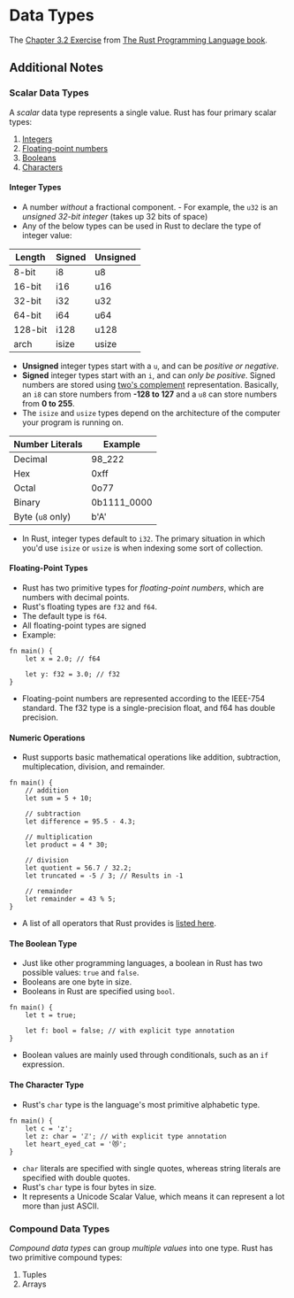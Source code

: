 # Data Types
The [Chapter 3.2 Exercise](https://doc.rust-lang.org/book/ch03-02-data-types.html) from [The Rust Programming Language book](https://doc.rust-lang.org/book/).

## Additional Notes
### Scalar Data Types
A _scalar_ data type represents a single value. Rust has four primary scalar types:
 1. [Integers](#integer-types)
 1. [Floating-point numbers](#floating-point-types)
 1. [Booleans](#the-boolean-type)
 1. [Characters](#the-character-type)
#### Integer Types
- A number *without* a fractional component. - For example, the `u32` is an *unsigned 32-bit integer* (takes up 32 bits of space)
- Any of the below types can be used in Rust to declare the type of integer value:

| Length  | Signed | Unsigned |
|---------|--------|----------|
| 8-bit   | i8     | u8       |
| 16-bit  | i16    | u16      |
| 32-bit  | i32    | u32      |
| 64-bit  | i64    | u64      |
| 128-bit | i128   | u128     |
| arch    | isize  | usize    |

- **Unsigned** integer types start with a `u`, and can be *positive or negative*.
-  **Signed** integer types start with an `i`, and can *only be positive*. Signed numbers are stored using [two's complement](https://en.wikipedia.org/wiki/Two%27s_complement) representation. Basically, an `i8` can store numbers from **-128 to 127** and a `u8` can store numbers from **0 to 255**.
- The `isize` and `usize` types depend on the architecture of the computer your program is running on.

| Number Literals  | Example     |
|------------------|-------------|
| Decimal          | 98_222      |
| Hex              | 0xff        |
| Octal            | 0o77        |
| Binary           | 0b1111_0000 |
| Byte (`u8` only) | b'A'        |

- In Rust, integer types default to `i32`. The primary situation in which you'd use `isize` or `usize` is when indexing some sort of collection.

#### Floating-Point Types
* Rust has two primitive types for *floating-point numbers*, which are numbers with decimal points. 
* Rust's floating types are `f32` and `f64`.
* The default type is `f64`.
* All floating-point types are signed
* Example:
```
fn main() {
    let x = 2.0; // f64

    let y: f32 = 3.0; // f32
}
```
* Floating-point numbers are represented according to the IEEE-754 standard. The f32 type is a single-precision float, and f64 has double precision.

#### Numeric Operations
* Rust supports basic mathematical operations like addition, subtraction, multiplecation, division, and remainder.

```
fn main() {
    // addition
    let sum = 5 + 10;

    // subtraction
    let difference = 95.5 - 4.3;

    // multiplication
    let product = 4 * 30;

    // division
    let quotient = 56.7 / 32.2;
    let truncated = -5 / 3; // Results in -1

    // remainder
    let remainder = 43 % 5;
}
```

* A list of all operators that Rust provides is [listed here](https://doc.rust-lang.org/book/appendix-02-operators.html).

#### The Boolean Type
- Just like other programming languages, a boolean in Rust has two possible values: `true` and `false`.
- Booleans are one byte in size.
- Booleans in Rust are specified using `bool`.
```
fn main() {
    let t = true;

    let f: bool = false; // with explicit type annotation
}
```
- Boolean values are mainly used through conditionals, such as an `if` expression.

#### The Character Type
- Rust's `char` type is the language's most primitive alphabetic type.

```
fn main() {
    let c = 'z';
    let z: char = 'ℤ'; // with explicit type annotation
    let heart_eyed_cat = '😻';
}
```
- `char` literals are specified with single quotes, whereas string literals are specified with double quotes.
- Rust's `char` type is four bytes in size.
- It represents a Unicode Scalar Value, which means it can represent a lot more than just ASCII.

### Compound Data Types
_Compound data types_ can group _multiple values_ into one type. Rust has two primitive compound types:
1. Tuples
2. Arrays